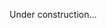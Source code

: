 Under construction...
<div style="position: relative; margin: 1.5em 0; padding-bottom: 56.25%;">
  <iframe style="position: absolute;" src="" width="100%" height="100%" frameborder="0" allowfullscreen></iframe>
</div>
